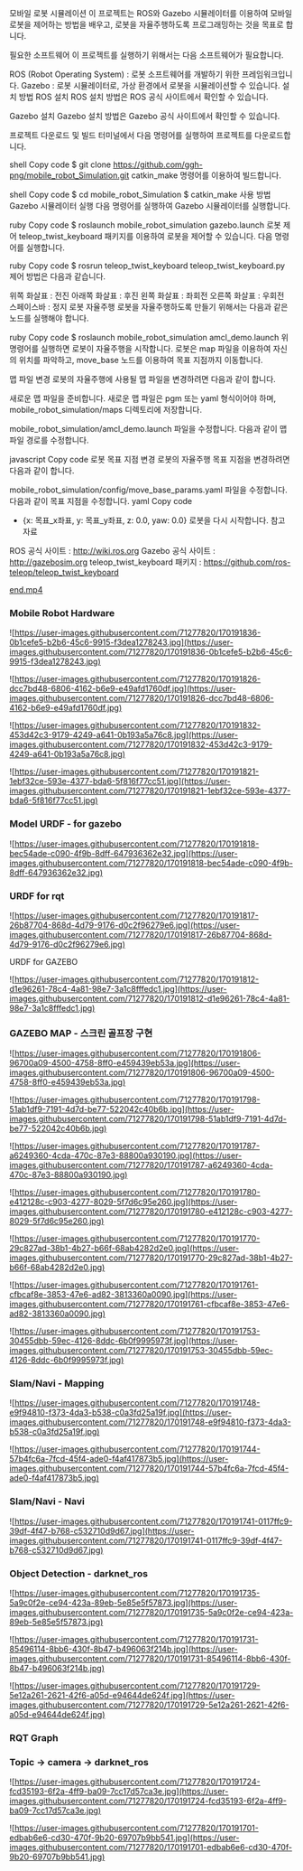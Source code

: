 모바일 로봇 시뮬레이션
이 프로젝트는 ROS와 Gazebo 시뮬레이터를 이용하여 모바일 로봇을 제어하는 방법을 배우고, 로봇을 자율주행하도록 프로그래밍하는 것을 목표로 합니다.

필요한 소프트웨어
이 프로젝트를 실행하기 위해서는 다음 소프트웨어가 필요합니다.

ROS (Robot Operating System) : 로봇 소프트웨어를 개발하기 위한 프레임워크입니다.
Gazebo : 로봇 시뮬레이터로, 가상 환경에서 로봇을 시뮬레이션할 수 있습니다.
설치 방법
ROS 설치
ROS 설치 방법은 ROS 공식 사이트에서 확인할 수 있습니다.

Gazebo 설치
Gazebo 설치 방법은 Gazebo 공식 사이트에서 확인할 수 있습니다.

프로젝트 다운로드 및 빌드
터미널에서 다음 명령어를 실행하여 프로젝트를 다운로드합니다.

shell
Copy code
$ git clone https://github.com/ggh-png/mobile_robot_Simulation.git
catkin_make 명령어를 이용하여 빌드합니다.

shell
Copy code
$ cd mobile_robot_Simulation
$ catkin_make
사용 방법
Gazebo 시뮬레이터 실행
다음 명령어를 실행하여 Gazebo 시뮬레이터를 실행합니다.

ruby
Copy code
$ roslaunch mobile_robot_simulation gazebo.launch
로봇 제어
teleop_twist_keyboard 패키지를 이용하여 로봇을 제어할 수 있습니다. 다음 명령어를 실행합니다.

ruby
Copy code
$ rosrun teleop_twist_keyboard teleop_twist_keyboard.py
제어 방법은 다음과 같습니다.

위쪽 화살표 : 전진
아래쪽 화살표 : 후진
왼쪽 화살표 : 좌회전
오른쪽 화살표 : 우회전
스페이스바 : 정지
로봇 자율주행
로봇을 자율주행하도록 만들기 위해서는 다음과 같은 노드를 실행해야 합니다.

ruby
Copy code
$ roslaunch mobile_robot_simulation amcl_demo.launch
위 명령어를 실행하면 로봇이 자율주행을 시작합니다. 로봇은 map 파일을 이용하여 자신의 위치를 파악하고, move_base 노드를 이용하여 목표 지점까지 이동합니다.


맵 파일 변경
로봇의 자율주행에 사용될 맵 파일을 변경하려면 다음과 같이 합니다.

새로운 맵 파일을 준비합니다. 새로운 맵 파일은 pgm 또는 yaml 형식이어야 하며, mobile_robot_simulation/maps 디렉토리에 저장합니다.

mobile_robot_simulation/amcl_demo.launch 파일을 수정합니다. 다음과 같이 맵 파일 경로를 수정합니다.

javascript
Copy code
<arg name="map_file" default="$(find mobile_robot_simulation)/maps/새로운_맵_파일.pgm"/>
로봇 목표 지점 변경
로봇의 자율주행 목표 지점을 변경하려면 다음과 같이 합니다.

mobile_robot_simulation/config/move_base_params.yaml 파일을 수정합니다. 다음과 같이 목표 지점을 수정합니다.
yaml
Copy code
- {x: 목표_x좌표, y: 목표_y좌표, z: 0.0, yaw: 0.0}
로봇을 다시 시작합니다.
참고 자료

ROS 공식 사이트 : http://wiki.ros.org
Gazebo 공식 사이트 : http://gazebosim.org
teleop_twist_keyboard 패키지 : https://github.com/ros-teleop/teleop_twist_keyboard




[end.mp4](https://s3-us-west-2.amazonaws.com/secure.notion-static.com/1267c16e-d021-46ed-816c-e62d17439528/end.mp4)

### Mobile Robot Hardware

![https://user-images.githubusercontent.com/71277820/170191836-0b1cefe5-b2b6-45c6-9915-f3dea1278243.jpg](https://user-images.githubusercontent.com/71277820/170191836-0b1cefe5-b2b6-45c6-9915-f3dea1278243.jpg)

![https://user-images.githubusercontent.com/71277820/170191826-dcc7bd48-6806-4162-b6e9-e49afd1760df.jpg](https://user-images.githubusercontent.com/71277820/170191826-dcc7bd48-6806-4162-b6e9-e49afd1760df.jpg)

![https://user-images.githubusercontent.com/71277820/170191832-453d42c3-9179-4249-a641-0b193a5a76c8.jpg](https://user-images.githubusercontent.com/71277820/170191832-453d42c3-9179-4249-a641-0b193a5a76c8.jpg)

![https://user-images.githubusercontent.com/71277820/170191821-1ebf32ce-593e-4377-bda6-5f816f77cc51.jpg](https://user-images.githubusercontent.com/71277820/170191821-1ebf32ce-593e-4377-bda6-5f816f77cc51.jpg)

### Model URDF - for gazebo

![https://user-images.githubusercontent.com/71277820/170191818-bec54ade-c090-4f9b-8dff-647936362e32.jpg](https://user-images.githubusercontent.com/71277820/170191818-bec54ade-c090-4f9b-8dff-647936362e32.jpg)

### URDF for rqt

![https://user-images.githubusercontent.com/71277820/170191817-26b87704-868d-4d79-9176-d0c2f96279e6.jpg](https://user-images.githubusercontent.com/71277820/170191817-26b87704-868d-4d79-9176-d0c2f96279e6.jpg)

URDF for GAZEBO

![https://user-images.githubusercontent.com/71277820/170191812-d1e96261-78c4-4a81-98e7-3a1c8fffedc1.jpg](https://user-images.githubusercontent.com/71277820/170191812-d1e96261-78c4-4a81-98e7-3a1c8fffedc1.jpg)

### GAZEBO MAP - 스크린 골프장 구현

![https://user-images.githubusercontent.com/71277820/170191806-96700a09-4500-4758-8ff0-e459439eb53a.jpg](https://user-images.githubusercontent.com/71277820/170191806-96700a09-4500-4758-8ff0-e459439eb53a.jpg)

![https://user-images.githubusercontent.com/71277820/170191798-51ab1df9-7191-4d7d-be77-522042c40b6b.jpg](https://user-images.githubusercontent.com/71277820/170191798-51ab1df9-7191-4d7d-be77-522042c40b6b.jpg)

![https://user-images.githubusercontent.com/71277820/170191787-a6249360-4cda-470c-87e3-88800a930190.jpg](https://user-images.githubusercontent.com/71277820/170191787-a6249360-4cda-470c-87e3-88800a930190.jpg)

![https://user-images.githubusercontent.com/71277820/170191780-e412128c-c903-4277-8029-5f7d6c95e260.jpg](https://user-images.githubusercontent.com/71277820/170191780-e412128c-c903-4277-8029-5f7d6c95e260.jpg)

![https://user-images.githubusercontent.com/71277820/170191770-29c827ad-38b1-4b27-b66f-68ab4282d2e0.jpg](https://user-images.githubusercontent.com/71277820/170191770-29c827ad-38b1-4b27-b66f-68ab4282d2e0.jpg)

![https://user-images.githubusercontent.com/71277820/170191761-cfbcaf8e-3853-47e6-ad82-3813360a0090.jpg](https://user-images.githubusercontent.com/71277820/170191761-cfbcaf8e-3853-47e6-ad82-3813360a0090.jpg)

![https://user-images.githubusercontent.com/71277820/170191753-30455dbb-59ec-4126-8ddc-6b0f9995973f.jpg](https://user-images.githubusercontent.com/71277820/170191753-30455dbb-59ec-4126-8ddc-6b0f9995973f.jpg)

### Slam/Navi - Mapping

![https://user-images.githubusercontent.com/71277820/170191748-e9f94810-f373-4da3-b538-c0a3fd25a19f.jpg](https://user-images.githubusercontent.com/71277820/170191748-e9f94810-f373-4da3-b538-c0a3fd25a19f.jpg)

![https://user-images.githubusercontent.com/71277820/170191744-57b4fc6a-7fcd-45f4-ade0-f4af417873b5.jpg](https://user-images.githubusercontent.com/71277820/170191744-57b4fc6a-7fcd-45f4-ade0-f4af417873b5.jpg)

### Slam/Navi - Navi

![https://user-images.githubusercontent.com/71277820/170191741-0117ffc9-39df-4f47-b768-c532710d9d67.jpg](https://user-images.githubusercontent.com/71277820/170191741-0117ffc9-39df-4f47-b768-c532710d9d67.jpg)

### Object Detection - darknet_ros

![https://user-images.githubusercontent.com/71277820/170191735-5a9c0f2e-ce94-423a-89eb-5e85e5f57873.jpg](https://user-images.githubusercontent.com/71277820/170191735-5a9c0f2e-ce94-423a-89eb-5e85e5f57873.jpg)

![https://user-images.githubusercontent.com/71277820/170191731-85496114-8bb6-430f-8b47-b496063f214b.jpg](https://user-images.githubusercontent.com/71277820/170191731-85496114-8bb6-430f-8b47-b496063f214b.jpg)

![https://user-images.githubusercontent.com/71277820/170191729-5e12a261-2621-42f6-a05d-e94644de624f.jpg](https://user-images.githubusercontent.com/71277820/170191729-5e12a261-2621-42f6-a05d-e94644de624f.jpg)

### RQT Graph

### Topic → camera → darknet_ros

![https://user-images.githubusercontent.com/71277820/170191724-fcd35193-6f2a-4ff9-ba09-7cc17d57ca3e.jpg](https://user-images.githubusercontent.com/71277820/170191724-fcd35193-6f2a-4ff9-ba09-7cc17d57ca3e.jpg)

![https://user-images.githubusercontent.com/71277820/170191701-edbab6e6-cd30-470f-9b20-69707b9bb541.jpg](https://user-images.githubusercontent.com/71277820/170191701-edbab6e6-cd30-470f-9b20-69707b9bb541.jpg)
